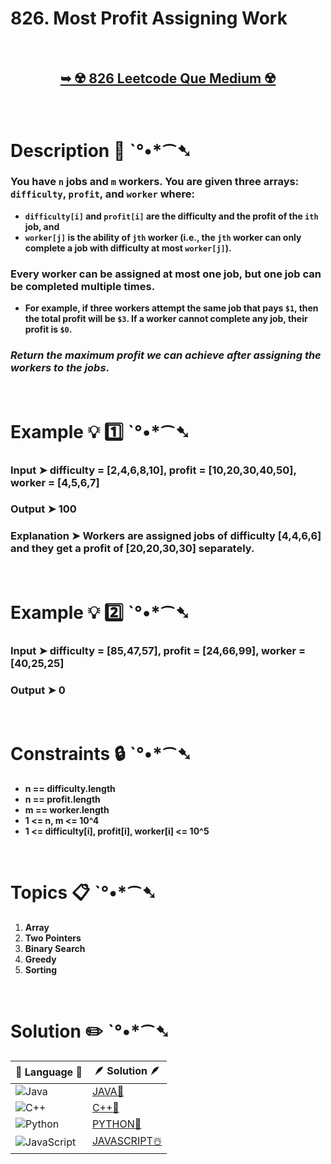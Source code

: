 # 826. Most Profit Assigning Work

</br>

<h2 align="center"> 

<a href="https://leetcode.com/problems/most-profit-assigning-work/?envType=daily-question&envId=2024-06-23"><strong>➥ ☢️ 826 Leetcode Que Medium ☢️ </strong></a>
</h2>

</br>

# Description 📜 ˋ°•*⁀➷

### You have `n` jobs and `m` workers. You are given three arrays: `difficulty`, `profit`, and `worker` where:

- **`difficulty[i]` and `profit[i]` are the difficulty and the profit of the `ith` job, and**
- **`worker[j]` is the ability of `jth` worker (i.e., the `jth` worker can only complete a job with difficulty at most `worker[j]`).**

### Every worker can be assigned **at most one job**, but one job can be **completed multiple times**.

- **For example, if three workers attempt the same job that pays `$1`, then the total profit will be `$3`. If a worker cannot complete any job, their profit is `$0`.**

### *Return the maximum profit we can achieve after assigning the workers to the jobs*.

</br>

# Example 💡 1️⃣ ˋ°•*⁀➷

  ### Input  ➤ difficulty = [2,4,6,8,10], profit = [10,20,30,40,50], worker = [4,5,6,7]

  ### Output  ➤ 100

  ### Explanation  ➤ Workers are assigned jobs of difficulty [4,4,6,6] and they get a profit of [20,20,30,30] separately.

</br>

# Example 💡 2️⃣ ˋ°•*⁀➷

  ### Input ➤  difficulty = [85,47,57], profit = [24,66,99], worker = [40,25,25]

  ### Output  ➤ 0

</br>

# Constraints 🔒 ˋ°•*⁀➷

- **n == difficulty.length**
- **n == profit.length**
- **m == worker.length**
- **1 <= n, m <= 10^4**
- **1 <= difficulty[i], profit[i], worker[i] <= 10^5**

</br>

# Topics 📋 ˋ°•*⁀➷

1. **Array**
2. **Two Pointers**
3. **Binary Search**
4. **Greedy**
5. **Sorting**


</br>

# Solution ✏️ ˋ°•*⁀➷

| 📒 Language 📒  | 🪶 Solution 🪶 |
| ------------- | ------------- |
|  ![Java](https://img.shields.io/badge/java-%23ED8B00.svg?style=for-the-badge&logo=openjdk&logoColor=white)  | [JAVA🍁](https://github.com/Prakhar-002/LEETCODE/blob/main/%F0%9F%93%9C%20Daily%20Challange%20%F0%9F%92%A1/06%20June%20%20%F0%9F%8C%9E%202024/18%20-%2006%20-%202024%20---%20826.%20Most%20Profit%20Assigning%20Work%20%E2%98%83%EF%B8%8F%20%F0%9F%8D%81%20%F0%9F%8D%B0%20%F0%9F%8E%B2/%F0%9F%8D%81JAVA_826_MostProfitAssigningWork.java) |
|  ![C++](https://img.shields.io/badge/c++-%2300599C.svg?style=for-the-badge&logo=c%2B%2B&logoColor=white)  | [C++🎲](https://github.com/Prakhar-002/LEETCODE/blob/main/%F0%9F%93%9C%20Daily%20Challange%20%F0%9F%92%A1/06%20June%20%20%F0%9F%8C%9E%202024/18%20-%2006%20-%202024%20---%20826.%20Most%20Profit%20Assigning%20Work%20%E2%98%83%EF%B8%8F%20%F0%9F%8D%81%20%F0%9F%8D%B0%20%F0%9F%8E%B2/%F0%9F%8E%B2CPP_826_MostProfitAssigningWork.cpp)  |
|  ![Python](https://img.shields.io/badge/python-3670A0?style=for-the-badge&logo=python&logoColor=ffdd54)    | [PYTHON🍰](https://github.com/Prakhar-002/LEETCODE/blob/main/%F0%9F%93%9C%20Daily%20Challange%20%F0%9F%92%A1/06%20June%20%20%F0%9F%8C%9E%202024/18%20-%2006%20-%202024%20---%20826.%20Most%20Profit%20Assigning%20Work%20%E2%98%83%EF%B8%8F%20%F0%9F%8D%81%20%F0%9F%8D%B0%20%F0%9F%8E%B2/%F0%9F%8D%B0PYTHON_826_MostProfitAssigningWork.py) |
| ![JavaScript](https://img.shields.io/badge/javascript-%23323330.svg?style=for-the-badge&logo=javascript&logoColor=%23F7DF1E)   | [JAVASCRIPT☃️](https://github.com/Prakhar-002/LEETCODE/blob/main/%F0%9F%93%9C%20Daily%20Challange%20%F0%9F%92%A1/06%20June%20%20%F0%9F%8C%9E%202024/18%20-%2006%20-%202024%20---%20826.%20Most%20Profit%20Assigning%20Work%20%E2%98%83%EF%B8%8F%20%F0%9F%8D%81%20%F0%9F%8D%B0%20%F0%9F%8E%B2/%E2%98%83%EF%B8%8FJAVASCRIPT_826_MostProfitAssigningWork.js) |

